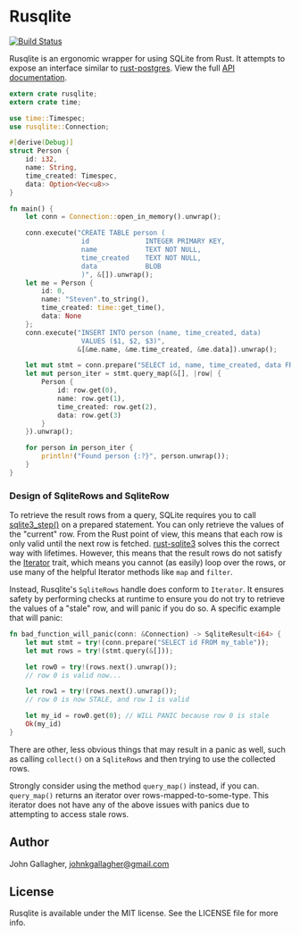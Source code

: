 # Rusqlite

[![Build Status](https://api.travis-ci.org/jgallagher/rusqlite.svg?branch=master)](https://travis-ci.org/jgallagher/rusqlite)

Rusqlite is an ergonomic wrapper for using SQLite from Rust. It attempts to expose
an interface similar to [rust-postgres](https://github.com/sfackler/rust-postgres). View the full
[API documentation](http://jgallagher.github.io/rusqlite/rusqlite/index.html).

```rust
extern crate rusqlite;
extern crate time;

use time::Timespec;
use rusqlite::Connection;

#[derive(Debug)]
struct Person {
    id: i32,
    name: String,
    time_created: Timespec,
    data: Option<Vec<u8>>
}

fn main() {
    let conn = Connection::open_in_memory().unwrap();

    conn.execute("CREATE TABLE person (
                  id              INTEGER PRIMARY KEY,
                  name            TEXT NOT NULL,
                  time_created    TEXT NOT NULL,
                  data            BLOB
                  )", &[]).unwrap();
    let me = Person {
        id: 0,
        name: "Steven".to_string(),
        time_created: time::get_time(),
        data: None
    };
    conn.execute("INSERT INTO person (name, time_created, data)
                  VALUES ($1, $2, $3)",
                 &[&me.name, &me.time_created, &me.data]).unwrap();

    let mut stmt = conn.prepare("SELECT id, name, time_created, data FROM person").unwrap();
    let mut person_iter = stmt.query_map(&[], |row| {
        Person {
            id: row.get(0),
            name: row.get(1),
            time_created: row.get(2),
            data: row.get(3)
        }
    }).unwrap();

    for person in person_iter {
        println!("Found person {:?}", person.unwrap());
    }
}
```

### Design of SqliteRows and SqliteRow

To retrieve the result rows from a query, SQLite requires you to call
[sqlite3_step()](https://www.sqlite.org/c3ref/step.html) on a prepared statement. You can only
retrieve the values of the "current" row. From the Rust point of view, this means that each row
is only valid until the next row is fetched.  [rust-sqlite3](https://github.com/dckc/rust-sqlite3)
solves this the correct way with lifetimes.  However, this means that the result rows do not
satisfy the [Iterator](http://doc.rust-lang.org/std/iter/trait.Iterator.html) trait, which means
you cannot (as easily) loop over the rows, or use many of the helpful Iterator methods like `map`
and `filter`.

Instead, Rusqlite's `SqliteRows` handle does conform to `Iterator`. It ensures safety by
performing checks at runtime to ensure you do not try to retrieve the values of a "stale" row, and
will panic if you do so. A specific example that will panic:

```rust
fn bad_function_will_panic(conn: &Connection) -> SqliteResult<i64> {
    let mut stmt = try!(conn.prepare("SELECT id FROM my_table"));
    let mut rows = try!(stmt.query(&[]));

    let row0 = try!(rows.next().unwrap());
    // row 0 is valid now...

    let row1 = try!(rows.next().unwrap());
    // row 0 is now STALE, and row 1 is valid

    let my_id = row0.get(0); // WILL PANIC because row 0 is stale
    Ok(my_id)
}
```

There are other, less obvious things that may result in a panic as well, such as calling
`collect()` on a `SqliteRows` and then trying to use the collected rows.

Strongly consider using the method `query_map()` instead, if you can.
`query_map()` returns an iterator over rows-mapped-to-some-type. This
iterator does not have any of the above issues with panics due to attempting to
access stale rows.

## Author

John Gallagher, johnkgallagher@gmail.com

## License

Rusqlite is available under the MIT license. See the LICENSE file for more info.
